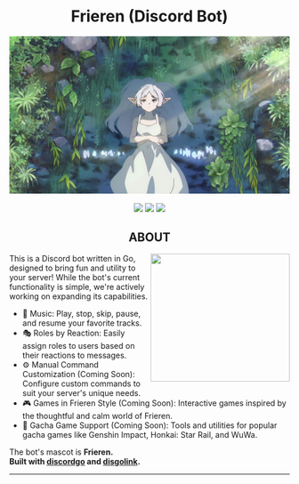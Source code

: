 <h1 align="center">Frieren (Discord Bot)</h1> 

![Frieren](assets/frieren.jpg)

<div align="center">
    <img src="https://img.shields.io/badge/Golang-gray?logo=go" height="30">
    <img src="https://img.shields.io/badge/Discord-gray?logo=discord" height="30">
    <img src="https://img.shields.io/badge/Youtube-gray?logo=youtube&logoColor=red" height="30">
    
</div>




<h2 align="center">ABOUT</h2> 

<div align="center">
  <img src="https://media.tenor.com/rHlkrXa_lW8AAAAM/anime-frieren.gif" align="right" height="230" width="250"/>
</div>

<div align="left">
This is a Discord bot written in Go, designed to bring fun and utility to your server! While the bot's current functionality is simple, we're actively working on expanding its capabilities.

- 🎵 Music: Play, stop, skip, pause, and resume your favorite tracks.
- 🎭 Roles by Reaction: Easily assign roles to users based on their reactions to messages.
- ⚙️ Manual Command Customization (Coming Soon): Configure custom commands to suit your server's unique needs.
- 🎮 Games in Frieren Style (Coming Soon): Interactive games inspired by the thoughtful and calm world of Frieren.
- 📱 Gacha Game Support (Coming Soon): Tools and utilities for popular gacha games like Genshin Impact, Honkai: Star Rail, and WuWa.

The bot's mascot is <b>Frieren<b>.<br>
Built with [discordgo](https://github.com/bwmarrin/discordgo) and [disgolink](https://github.com/disgoorg/disgolink/tree/v3).


</div>
<hr>






